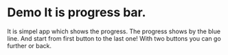 # Demo It is progress bar.
It is simpel app which shows the progress.
The progress shows by the blue line. And start from first button to the last one! 
With two buttons you can go further or back. 

